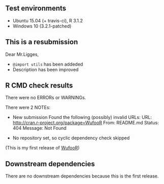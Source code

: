 ## Test environments
* Ubuntu 15.04 (+ travis-ci), R 3.1.2
* Windows 10 (3.2.1-patched)

## This is a resubmission
Dear Mr.Ligges,

* `@import utils` has been addeded
* Description has been improved


## R CMD check results
There were no ERRORs or WARNINGs. 

There were 2 NOTEs:

* New submission
Found the following (possibly) invalid URLs:
  URL: http://cran.r-project.org/package=WufooR
    From: README.md
    Status: 404
    Message: Not Found

* No repository set, so cyclic dependency check skipped

(This is my first release of [WufooR](https://github.com/dmpe/WufooR))

## Downstream dependencies
There are no downstream dependencies because this is the first release. 

